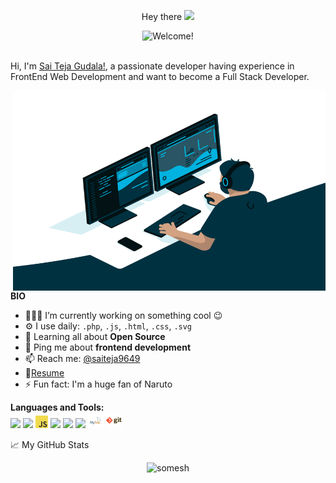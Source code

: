 <p align="center"> Hey there <img src="https://media.giphy.com/media/hvRJCLFzcasrR4ia7z/giphy.gif" width="25px" />
<div align="center" width="50">
 <img src="" alt="Welcome!" width="300"/>
 </div>
<br />

Hi, I'm [Sai Teja Gudala!](https://somesh526.github.io/someshportfolio.github.io/), a passionate developer having experience in FrontEnd Web Development and want to become a Full Stack Developer.

  <img align="right" alt="GIF" src="https://github.com/somesh526/somesh526/blob/main/code.gif?raw=true" width="500" height="320" />
  
**BIO**

- 👨🏽‍💻 I’m currently working on something cool :wink:
- ⚙️ I use daily: `.php`, `.js`, `.html`, `.css`, `.svg`
- 🌱 Learning all about **Open Source**
- 💬 Ping me about **frontend development**
- 📫 Reach me: [@saiteja9649](https://www.linkedin.com/in/sai-teja-gudala-a8538516a/)
- 📝[Resume](https://drive.google.com/file/d/1gpmoEjAmVoXV1j4oz_Nju2YOlMVY7ltF/view?usp=sharing)
- ⚡️ Fun fact: I'm a huge fan of Naruto

**Languages and Tools:**  
<code><img height="25" src="https://devicons.github.io/devicon/devicon.git/icons/html5/html5-original-wordmark.svg"></code>
<code><img height="25" src="https://devicons.github.io/devicon/devicon.git/icons/css3/css3-original-wordmark.svg"></code>
<code><img height="20" src="https://raw.githubusercontent.com/github/explore/80688e429a7d4ef2fca1e82350fe8e3517d3494d/topics/javascript/javascript.png"></code>
<code><img height="25" src="https://devicon.dev/devicon.git/icons/php/php-original.svg"></code>
<code><img height="25" src="https://devicons.github.io/devicon/devicon.git/icons/c/c-original.svg"></code>
<code><img height="25" src="https://devicon.dev/devicon.git/icons/java/java-original.svg"></code>
<code><img height="25" src="https://raw.githubusercontent.com/github/explore/80688e429a7d4ef2fca1e82350fe8e3517d3494d/topics/mysql/mysql.png"></code>
<code><img height="25" src="https://raw.githubusercontent.com/github/explore/80688e429a7d4ef2fca1e82350fe8e3517d3494d/topics/git/git.png"></code>

📈 My GitHub Stats
<br />

<p align="center"> <img src="https://github-readme-stats.vercel.app/api?username=saiteja9649&show_icons=true&line_height=20&title_color=7A7ADB&icon_color=2234AE&text_color=D3D3D3&bg_color=0,000000,130F40" alt="somesh" />
